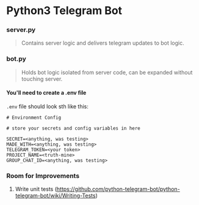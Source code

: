 # Python3 Telegram Bot  
### server.py  
> Contains server logic and delivers telegram updates to bot logic.  

### bot.py  
> Holds bot logic isolated from server code, can be expanded without touching server.

#### You'll need to create a .env file

`.env` file should look sth like this:
```
# Environment Config

# store your secrets and config variables in here

SECRET=<anything, was testing>
MADE_WITH=<anything, was testing>
TELEGRAM_TOKEN=<your token>
PROJECT_NAME=<truth-mine>
GROUP_CHAT_ID=<anything, was testing>
```

### Room for Improvements
1. Write unit tests (https://github.com/python-telegram-bot/python-telegram-bot/wiki/Writing-Tests)
